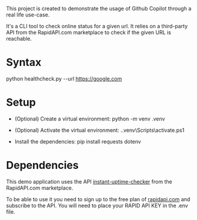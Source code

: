 This project is created to demonstrate the usage of Github Copilot through a real life use-case.

It's a CLI tool to check online status for a given url. It relies on a third-party API from the RapidAPI.com marketplace to check if the given URL is reachable.

# Syntax
python healthcheck.py --url https://google.com

# Setup

- (Optional) Create a virtual environment:
python -m venv .venv

- (Optional) Activate the virtual environment:
.\.venv\Scripts\activate.ps1

- Install the dependencies:
pip install requests dotenv

# Dependencies

This demo application uses the API [instant-uptime-checker](https://rapidapi.com/daytrader803/api/instant-uptime-checker) from the RapidAPI.com marketplace.

To be able to use it you need to sign up to the free plan of [rapidapi.com](https://rapidapi.com/auth/sign-up)  and subscribe to the API.
You will need to place your RAPID API KEY in the .env file.

